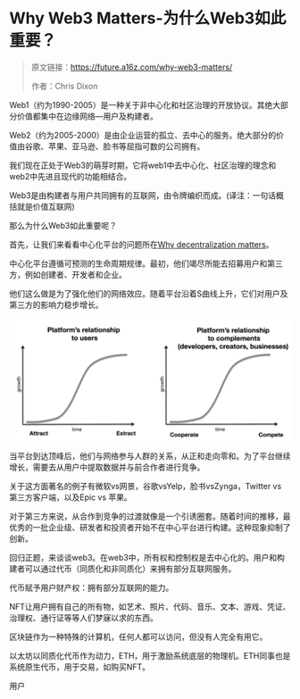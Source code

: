 # Why Web3 Matters-为什么Web3如此重要？


> 原文链接：https://future.a16z.com/why-web3-matters/
>
> 作者：Chris Dixon

Web1（约为1990-2005）是一种关于非中心化和社区治理的开放协议。其绝大部分价值都集中在边缘网络—用户及构建者。

Web2（约为2005-2000）是由企业运营的孤立、去中心的服务。绝大部分的价值由谷歌、苹果、亚马逊、脸书等屈指可数的公司拥有。

我们现在正处于Web3的萌芽时期，它将web1中去中心化、社区治理的理念和web2中先进且现代的功能相结合。

Web3是由构建者与用户共同拥有的互联网，由令牌编织而成。(译注：一句话概括就是价值互联网)

那么为什么Web3如此重要呢？

首先，让我们来看看中心化平台的问题所在[Why decentralization matters](https://cdixon.org/2018/02/18/why-decentralization-matters)。

中心化平台遵循可预测的生命周期规律。最初，他们竭尽所能去招募用户和第三方，例如创建者、开发者和企业。

他们这么做是为了强化他们的网络效应。随着平台沿着S曲线上升，它们对用户及第三方的影响力稳步增长。

![Snipaste_2021-11-27_14-44-28](Snipaste_2021-11-27_14-44-28.png)

当平台到达顶峰后，他们与网络参与人群的关系，从正和走向零和。为了平台继续增长，需要去从用户中提取数据并与前合作者进行竞争。

关于这方面著名的例子有微软vs网景，谷歌vsYelp，脸书vsZynga，Twitter vs 第三方客户端，以及Epic vs 苹果。

对于第三方来说，从合作到竞争的过渡就像是一个引诱圈套。随着时间的推移，最优秀的一批企业级、研发者和投资者开始不在中心平台进行构建。这种现象抑制了创新。

回归正题，来谈谈web3。在web3中，所有权和控制权是去中心化的。用户和构建者可以通过代币（同质化和非同质化）来拥有部分互联网服务。

代币赋予用户财产权：拥有部分互联网的能力。

NFT让用户拥有自己的所有物，如艺术、照片、代码、音乐、文本、游戏、凭证、治理权、通行证等等人们梦寐以求的东西。

区块链作为一种特殊的计算机，任何人都可以访问，但没有人完全有用它。

以太坊以同质化代币作为动力，ETH，用于激励系统底层的物理机。ETH同事也是系统原生代币，用于交易，如购买NFT。

用户


